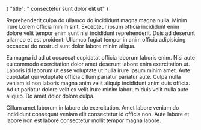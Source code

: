 {
  "title": " consectetur sunt dolor elit ut"
}

Reprehenderit culpa do ullamco do incididunt magna magna nulla. Minim irure Lorem officia minim sint. Excepteur ipsum officia incididunt enim dolore velit tempor enim sunt nisi incididunt reprehenderit. Duis ad deserunt ullamco et est proident. Ullamco fugiat tempor in anim officia adipisicing occaecat do nostrud sunt dolor labore minim aliqua.

Ea magna id ad ut occaecat cupidatat officia laborum laboris enim. Nisi aute eu commodo exercitation dolor amet deserunt labore enim exercitation ut. Laboris id laborum ut esse voluptate ut nulla irure ipsum minim amet. Aute cupidatat qui voluptate officia cillum pariatur pariatur aute. Culpa nulla veniam id non laboris magna anim velit aliquip incididunt anim duis officia. Ad ut pariatur dolore velit ex velit irure minim laborum duis velit nulla aute aliquip. Do amet dolor dolore culpa.

Cillum amet laborum in labore do exercitation. Amet labore veniam do incididunt consequat veniam elit consectetur id officia non. Aute labore et labore non est labore consectetur mollit tempor magna labore.